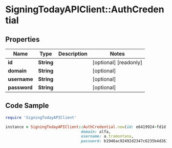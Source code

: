 # SigningTodayAPIClient::AuthCredential

## Properties

Name | Type | Description | Notes
------------ | ------------- | ------------- | -------------
**id** | **String** |  | [optional] [readonly] 
**domain** | **String** |  | [optional] 
**username** | **String** |  | [optional] 
**password** | **String** |  | [optional] 

## Code Sample

```ruby
require 'SigningTodayAPIClient'

instance = SigningTodayAPIClient::AuthCredential.new(id: e6419924-fd1d-4c42-9fa2-88023461f5df,
                                 domain: alfa,
                                 username: a.tramontana,
                                 password: b1946ac92492d2347c6235b4d2611184)
```


